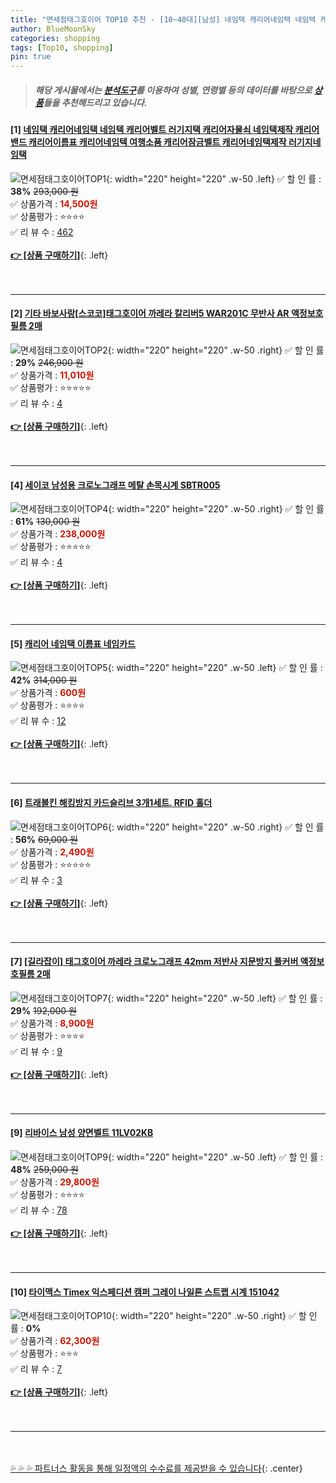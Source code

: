 ```yaml
---
title: "면세점태그호이어 TOP10 추천 - [10~40대][남성] 네임택 캐리어네임택 네임텍 캐리어벨트 러기지택 캐리어자물쇠 네임택제작 캐리어밴드 캐리어이름표 캐리어네임텍 여행소품 캐리어잠금"
author: BlueMoonSky
categories: shopping
tags: [Top10, shopping]
pin: true
---
```


> ##### 해당 게시물에서는 [**분석도구**](https://itemscout.io/)를 이용하여 **성별**, **연령별** 등의 데이터를 바탕으로 [**상품**](https://link.coupang.com/a/baae76)들을 추천해드리고 있습니다.

#### [1] [네임택 캐리어네임택 네임텍 캐리어벨트 러기지택 캐리어자물쇠 네임택제작 캐리어밴드 캐리어이름표 캐리어네임텍 여행소품 캐리어잠금벨트 캐리어네임택제작 러기지네임택](https://link.coupang.com/re/AFFSDP?lptag=AF5964186&subid=bluemoonsky6999&pageKey=7440711751&traceid=V0-153&itemId=19347656982&vendorItemId=86460995203)
![면세점태그호이어TOP1](https://thumbnail10.coupangcdn.com/thumbnails/remote/230x230ex/image/vendor_inventory/70dd/dc69cac9f6b47b84d26b9ceeb87b6ad4343cd63dc696d20052b8d6ee2ceb.jpg){: width="220" height="220" .w-50 .left}
✅ 할 인 률 : **38%** ~~<del class="base-price"> 293,000  </del>원~~<br>
✅ 상품가격 : <span style="color:#cb1400"> **14,500원** </span><br>
✅ 상품평가 : ⭐⭐⭐⭐<br>
✅ 리 뷰 수 : [462](https://link.coupang.com/re/AFFSDP?lptag=AF5964186&subid=bluemoonsky6999&pageKey=7440711751&traceid=V0-153&itemId=19347656982&vendorItemId=86460995203)<br>
<br>
[**👉  [상품 구매하기]**](https://link.coupang.com/re/AFFSDP?lptag=AF5964186&subid=bluemoonsky6999&pageKey=7440711751&traceid=V0-153&itemId=19347656982&vendorItemId=86460995203){: .left}
<br>
<br>
<br>

***

#### [2] [기타 바보사랑[스코코]태그호이어 까레라 칼리버5 WAR201C 무반사 AR 액정보호필름 2매](https://link.coupang.com/re/AFFSDP?lptag=AF5964186&subid=bluemoonsky6999&pageKey=7477562550&traceid=V0-153&itemId=19525158918&vendorItemId=86636712257)
![면세점태그호이어TOP2](https://thumbnail9.coupangcdn.com/thumbnails/remote/230x230ex/image/vendor_inventory/45dc/2339a3645d8e97fcb05a41c6e080ca8d7b6529a337fda032dc6cfde91715.jpg){: width="220" height="220" .w-50 .right}
✅ 할 인 률 : **29%** ~~<del class="base-price"> 246,900  </del>원~~<br>
✅ 상품가격 : <span style="color:#cb1400"> **11,010원** </span><br>
✅ 상품평가 : ⭐⭐⭐⭐⭐<br>
✅ 리 뷰 수 : [4](https://link.coupang.com/re/AFFSDP?lptag=AF5964186&subid=bluemoonsky6999&pageKey=7477562550&traceid=V0-153&itemId=19525158918&vendorItemId=86636712257)<br>
<br>
[**👉  [상품 구매하기]**](https://link.coupang.com/re/AFFSDP?lptag=AF5964186&subid=bluemoonsky6999&pageKey=7477562550&traceid=V0-153&itemId=19525158918&vendorItemId=86636712257){: .left}
<br>
<br>
<br>

***

#### [4] [세이코 남성용 크로노그래프 메탈 손목시계 SBTR005](https://link.coupang.com/re/AFFSDP?lptag=AF5964186&subid=bluemoonsky6999&pageKey=7109313741&traceid=V0-153&itemId=17768258800&vendorItemId=84996414702)
![면세점태그호이어TOP4](https://thumbnail6.coupangcdn.com/thumbnails/remote/230x230ex/image/vendor_inventory/decc/9d51595a062fbb8ff76b5e0b40d9c536f0a2d3241f1bd9da6b46bd01d0a1.jpg){: width="220" height="220" .w-50 .right}
✅ 할 인 률 : **61%** ~~<del class="base-price"> 130,000  </del>원~~<br>
✅ 상품가격 : <span style="color:#cb1400"> **238,000원** </span><br>
✅ 상품평가 : ⭐⭐⭐⭐⭐<br>
✅ 리 뷰 수 : [4](https://link.coupang.com/re/AFFSDP?lptag=AF5964186&subid=bluemoonsky6999&pageKey=7109313741&traceid=V0-153&itemId=17768258800&vendorItemId=84996414702)<br>
<br>
[**👉  [상품 구매하기]**](https://link.coupang.com/re/AFFSDP?lptag=AF5964186&subid=bluemoonsky6999&pageKey=7109313741&traceid=V0-153&itemId=17768258800&vendorItemId=84996414702){: .left}
<br>
<br>
<br>

***

#### [5] [캐리어 네임택 이름표 네임카드](https://link.coupang.com/re/AFFSDP?lptag=AF5964186&subid=bluemoonsky6999&pageKey=7578958048&traceid=V0-153&itemId=20002803171&vendorItemId=79801658403)
![면세점태그호이어TOP5](https://thumbnail10.coupangcdn.com/thumbnails/remote/230x230ex/image/vendor_inventory/a163/69d12276c999ad0945d4439ec18bd47a29b31172b0280383254be333d115.jpg){: width="220" height="220" .w-50 .left}
✅ 할 인 률 : **42%** ~~<del class="base-price"> 314,000  </del>원~~<br>
✅ 상품가격 : <span style="color:#cb1400"> **600원** </span><br>
✅ 상품평가 : ⭐⭐⭐⭐<br>
✅ 리 뷰 수 : [12](https://link.coupang.com/re/AFFSDP?lptag=AF5964186&subid=bluemoonsky6999&pageKey=7578958048&traceid=V0-153&itemId=20002803171&vendorItemId=79801658403)<br>
<br>
[**👉  [상품 구매하기]**](https://link.coupang.com/re/AFFSDP?lptag=AF5964186&subid=bluemoonsky6999&pageKey=7578958048&traceid=V0-153&itemId=20002803171&vendorItemId=79801658403){: .left}
<br>
<br>
<br>

***

#### [6] [트래블킨 해킹방지 카드슬리브 3개1세트. RFID 홀더](https://link.coupang.com/re/AFFSDP?lptag=AF5964186&subid=bluemoonsky6999&pageKey=190683251&traceid=V0-153&itemId=544954468&vendorItemId=4427736212)
![면세점태그호이어TOP6](https://thumbnail7.coupangcdn.com/thumbnails/remote/230x230ex/image/vendor_inventory/images/2019/02/25/13/3/35e7f5c7-2556-4bc8-be9b-926fda7123b3.jpg){: width="220" height="220" .w-50 .right}
✅ 할 인 률 : **56%** ~~<del class="base-price"> 69,000  </del>원~~<br>
✅ 상품가격 : <span style="color:#cb1400"> **2,490원** </span><br>
✅ 상품평가 : ⭐⭐⭐⭐⭐<br>
✅ 리 뷰 수 : [3](https://link.coupang.com/re/AFFSDP?lptag=AF5964186&subid=bluemoonsky6999&pageKey=190683251&traceid=V0-153&itemId=544954468&vendorItemId=4427736212)<br>
<br>
[**👉  [상품 구매하기]**](https://link.coupang.com/re/AFFSDP?lptag=AF5964186&subid=bluemoonsky6999&pageKey=190683251&traceid=V0-153&itemId=544954468&vendorItemId=4427736212){: .left}
<br>
<br>
<br>

***

#### [7] [[길라잡이] 태그호이어 까레라 크로노그래프 42mm 저반사 지문방지 풀커버 액정보호필름 2매](https://link.coupang.com/re/AFFSDP?lptag=AF5964186&subid=bluemoonsky6999&pageKey=7276739230&traceid=V0-153&itemId=18570023340&vendorItemId=85707196256)
![면세점태그호이어TOP7](https://thumbnail10.coupangcdn.com/thumbnails/remote/230x230ex/image/vendor_inventory/f0d2/c8afda3ed97155cd195d31f48d69d9c2b20aea54b867c79169c43c240c84.jpg){: width="220" height="220" .w-50 .left}
✅ 할 인 률 : **29%** ~~<del class="base-price"> 192,000  </del>원~~<br>
✅ 상품가격 : <span style="color:#cb1400"> **8,900원** </span><br>
✅ 상품평가 : ⭐⭐⭐⭐<br>
✅ 리 뷰 수 : [9](https://link.coupang.com/re/AFFSDP?lptag=AF5964186&subid=bluemoonsky6999&pageKey=7276739230&traceid=V0-153&itemId=18570023340&vendorItemId=85707196256)<br>
<br>
[**👉  [상품 구매하기]**](https://link.coupang.com/re/AFFSDP?lptag=AF5964186&subid=bluemoonsky6999&pageKey=7276739230&traceid=V0-153&itemId=18570023340&vendorItemId=85707196256){: .left}
<br>
<br>
<br>

***

#### [9] [리바이스 남성 양면벨트 11LV02KB](https://link.coupang.com/re/AFFSDP?lptag=AF5964186&subid=bluemoonsky6999&pageKey=23568443&traceid=V0-153&itemId=91668344&vendorItemId=81930081852)
![면세점태그호이어TOP9](https://thumbnail7.coupangcdn.com/thumbnails/remote/230x230ex/image/vendor_inventory/2979/fcecff6efa8c84a106623649fc018f9c77ce2c1c64c907b0ee1cfdd3621c.jpg){: width="220" height="220" .w-50 .left}
✅ 할 인 률 : **48%** ~~<del class="base-price"> 259,000  </del>원~~<br>
✅ 상품가격 : <span style="color:#cb1400"> **29,800원** </span><br>
✅ 상품평가 : ⭐⭐⭐⭐<br>
✅ 리 뷰 수 : [78](https://link.coupang.com/re/AFFSDP?lptag=AF5964186&subid=bluemoonsky6999&pageKey=23568443&traceid=V0-153&itemId=91668344&vendorItemId=81930081852)<br>
<br>
[**👉  [상품 구매하기]**](https://link.coupang.com/re/AFFSDP?lptag=AF5964186&subid=bluemoonsky6999&pageKey=23568443&traceid=V0-153&itemId=91668344&vendorItemId=81930081852){: .left}
<br>
<br>
<br>

***

#### [10] [타이맥스 Timex 익스페디션 캠퍼 그레이 나일론 스트랩 시계 151042](https://link.coupang.com/re/AFFSDP?lptag=AF5964186&subid=bluemoonsky6999&pageKey=7155268798&traceid=V0-153&itemId=17997144435&vendorItemId=85245478041)
![면세점태그호이어TOP10](https://thumbnail8.coupangcdn.com/thumbnails/remote/230x230ex/image/vendor_inventory/d40d/f675ebb2e631de9554b05dc65baa6890e45b73aa3942a6096999f28bfb82.jpg){: width="220" height="220" .w-50 .right}
✅ 할 인 률 : **0%** <br>
✅ 상품가격 : <span style="color:#cb1400"> **62,300원** </span><br>
✅ 상품평가 : ⭐⭐⭐<br>
✅ 리 뷰 수 : [7](https://link.coupang.com/re/AFFSDP?lptag=AF5964186&subid=bluemoonsky6999&pageKey=7155268798&traceid=V0-153&itemId=17997144435&vendorItemId=85245478041)<br>
<br>
[**👉  [상품 구매하기]**](https://link.coupang.com/re/AFFSDP?lptag=AF5964186&subid=bluemoonsky6999&pageKey=7155268798&traceid=V0-153&itemId=17997144435&vendorItemId=85245478041){: .left}
<br>
<br>
<br>

***
<br><br>[💦 💦 💦 파트너스 활동을 통해 일정액의 수수료를 제공받을 수 있습니다](https://link.coupang.com/a/baae76){: .center}